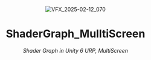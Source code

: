 <header>


![VFX_2025-02-12_070](https://github.com/user-attachments/assets/9df478dc-94d9-4c1a-b3d3-659d6414bb12)

# ShaderGraph_MulltiScreen

_Shader Graph in Unity 6 URP, MultiScreen_

